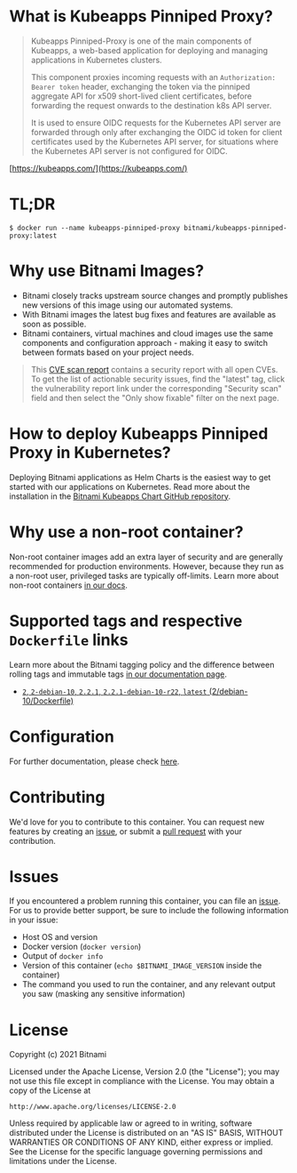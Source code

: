 # What is Kubeapps Pinniped Proxy?

> Kubeapps Pinniped-Proxy is one of the main components of Kubeapps, a web-based application for deploying and managing applications in Kubernetes clusters.
>
> This component proxies incoming requests with an `Authorization: Bearer token` header, exchanging the token via the pinniped aggregate API for x509 short-lived client certificates, before forwarding the request onwards to the destination k8s API server.
>
> It is used to ensure OIDC requests for the Kubernetes API server are forwarded through only after exchanging the OIDC id token for client certificates used by the Kubernetes API server, for situations where the Kubernetes API server is not configured for OIDC.

[https://kubeapps.com/](https://kubeapps.com/)

# TL;DR

```console
$ docker run --name kubeapps-pinniped-proxy bitnami/kubeapps-pinniped-proxy:latest
```

# Why use Bitnami Images?

* Bitnami closely tracks upstream source changes and promptly publishes new versions of this image using our automated systems.
* With Bitnami images the latest bug fixes and features are available as soon as possible.
* Bitnami containers, virtual machines and cloud images use the same components and configuration approach - making it easy to switch between formats based on your project needs.

> This [CVE scan report](https://quay.io/repository/bitnami/kubeapps-pinniped-proxy?tab=tags) contains a security report with all open CVEs. To get the list of actionable security issues, find the "latest" tag, click the vulnerability report link under the corresponding "Security scan" field and then select the "Only show fixable" filter on the next page.

# How to deploy Kubeapps Pinniped Proxy in Kubernetes?

Deploying Bitnami applications as Helm Charts is the easiest way to get started with our applications on Kubernetes. Read more about the installation in the [Bitnami Kubeapps Chart GitHub repository](https://github.com/bitnami/charts/tree/master/bitnami/kubeapps).

# Why use a non-root container?

Non-root container images add an extra layer of security and are generally recommended for production environments. However, because they run as a non-root user, privileged tasks are typically off-limits. Learn more about non-root containers [in our docs](https://docs.bitnami.com/tutorials/work-with-non-root-containers/).

# Supported tags and respective `Dockerfile` links

Learn more about the Bitnami tagging policy and the difference between rolling tags and immutable tags [in our documentation page](https://docs.bitnami.com/tutorials/understand-rolling-tags-containers/).


* [`2`, `2-debian-10`, `2.2.1`, `2.2.1-debian-10-r22`, `latest` (2/debian-10/Dockerfile)](https://github.com/bitnami/bitnami-docker-kubeapps-pinniped-proxy/blob/2.2.1-debian-10-r22/2/debian-10/Dockerfile)

# Configuration

For further documentation, please check [here](https://github.com/kubeapps/kubeapps/tree/master/cmd/pinniped-proxy).

# Contributing

We'd love for you to contribute to this container. You can request new features by creating an [issue](https://github.com/bitnami/bitnami-docker-kubeapps-pinniped-proxy/issues), or submit a [pull request](https://github.com/bitnami/bitnami-docker-kubeapps-pinniped-proxy/pulls) with your contribution.

# Issues

If you encountered a problem running this container, you can file an [issue](https://github.com/bitnami/bitnami-docker-kubeapps-pinniped-proxy/issues/new). For us to provide better support, be sure to include the following information in your issue:

- Host OS and version
- Docker version (`docker version`)
- Output of `docker info`
- Version of this container (`echo $BITNAMI_IMAGE_VERSION` inside the container)
- The command you used to run the container, and any relevant output you saw (masking any sensitive information)

# License

Copyright (c) 2021 Bitnami

Licensed under the Apache License, Version 2.0 (the "License");
you may not use this file except in compliance with the License.
You may obtain a copy of the License at

    http://www.apache.org/licenses/LICENSE-2.0

Unless required by applicable law or agreed to in writing, software
distributed under the License is distributed on an "AS IS" BASIS,
WITHOUT WARRANTIES OR CONDITIONS OF ANY KIND, either express or implied.
See the License for the specific language governing permissions and
limitations under the License.

